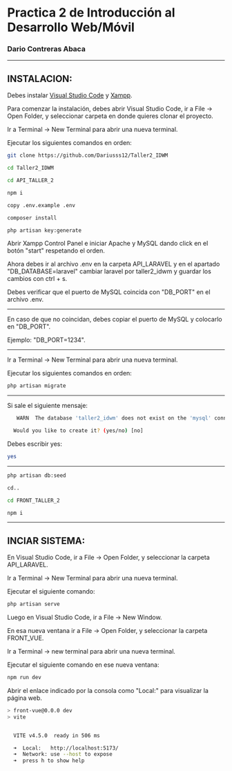 # Practica 2 de Introducción al Desarrollo Web/Móvil

### Dario Contreras Abaca
****
## INSTALACION:
Debes instalar [Visual Studio Code](https://code.visualstudio.com/) y [Xampp](https://www.apachefriends.org/es/download.html).

Para comenzar la instalación, debes abrir Visual Studio Code, ir a File -> Open Folder, y seleccionar carpeta en donde quieres clonar el proyecto.

Ir a Terminal -> New Terminal para abrir una nueva terminal.

Ejecutar los siguientes comandos en orden: 

```bash
git clone https://github.com/Dariusss12/Taller2_IDWM
```

```bash
cd Taller2_IDWM
```

```bash
cd API_TALLER_2
```

```bash
npm i
```

```bash
copy .env.example .env
```

```bash
composer install
```

```bash
php artisan key:generate
```

Abrir Xampp Control Panel e iniciar Apache y MySQL dando click en el botón "start" respetando el orden.

Ahora debes ir al archivo .env en la carpeta API_LARAVEL y en el apartado "DB_DATABASE=laravel" cambiar laravel por taller2_idwm y guardar los cambios con ctrl + s.

Debes verificar que el puerto de MySQL coincida con "DB_PORT" en el archivo .env. 

****
En caso de que no coincidan, debes copiar el puerto de MySQL y colocarlo en "DB_PORT".

Ejemplo: "DB_PORT=1234".
****

Ir a Terminal -> New Terminal para abrir una nueva terminal.

Ejecutar los siguientes comandos en orden:

```bash
php artisan migrate
```
*****
Si sale el siguiente mensaje:

```bash
   WARN  The database 'taller2_idwm' does not exist on the 'mysql' connection.  

  Would you like to create it? (yes/no) [no]
```

Debes escribir yes:

```bash
yes
```
****
```bash
php artisan db:seed
```

```bash
cd..
```
```bash
cd FRONT_TALLER_2
```

```bash
npm i
```

****
## INCIAR SISTEMA:
En Visual Studio Code, ir a File -> Open Folder, y seleccionar la carpeta API_LARAVEL.

Ir a Terminal -> New Terminal para abrir una nueva terminal.

Ejecutar el siguiente comando:

```bash
php artisan serve
```

Luego en Visual Studio Code, ir a File -> New Window.

En esa nueva ventana ir a File -> Open Folder, y seleccionar la carpeta FRONT_VUE.

Ir a Terminal -> new terminal para abrir una nueva terminal.

Ejecutar el siguiente comando en ese nueva ventana:

```bash
npm run dev
```

Abrir el enlace indicado por la consola como "Local:" para visualizar la página web.

```bash
> front-vue@0.0.0 dev
> vite


  VITE v4.5.0  ready in 506 ms

  ➜  Local:   http://localhost:5173/
  ➜  Network: use --host to expose
  ➜  press h to show help
```
 
